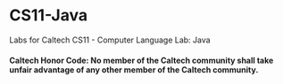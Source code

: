 # CS11-Java
Labs for Caltech CS11 - Computer Language Lab: Java

#### Caltech Honor Code: No member of the Caltech community shall take unfair advantage of any other member of the Caltech community.

